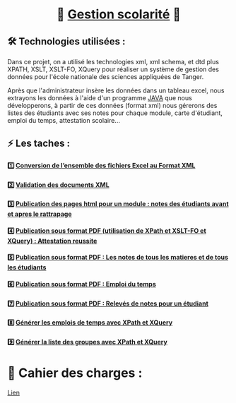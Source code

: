 <div align="center">
  <strong><h1>🏫 <a href="https://github.com/YounesseELH/Gestion-scolarite">Gestion scolarité</a> 🏫 </h1></strong>
</div>

## 🛠 Technologies utilisées : 
Dans ce projet, on a utilisé les technologies xml, xml schema, et dtd plus XPATH, XSLT, XSLT-FO, XQuery pour réaliser un système de gestion des données pour l'école nationale des sciences appliquées de Tanger.

Après que l'administrateur insère les données dans un tableau excel, nous extrayons les données à l'aide d'un programme [JAVA](https://github.com/YounesseELH/Gestion-scolarite/tree/main/Convertir%20EXCEL%20A%20XML%20AVEC%20JAVA/Programme%20JAVA%20conversion%20EXCEL-XML)  que nous développerons, à partir de ces données (format xml) nous gérerons des listes des étudiants avec ses notes pour chaque module, carte d'étudiant, emploi du temps, attestation scolaire...

## ⚡️ Les taches : 
 <div>
  <strong><h4>1️⃣ <a href="https://github.com/YounesseELH/Gestion-scolarite/tree/main/Convertir%20EXCEL%20A%20XML%20AVEC%20JAVA">Conversion de l’ensemble des fichiers Excel au Format XML</a></h4></strong>
</div>
<div>
  <strong><h4>2️⃣ <a href="https://github.com/YounesseELH/Gestion-scolarite/tree/main/XSD%20ET%20DTD">Validation des documents XML</a></h4></strong>
</div>
<div>
  <strong><h4>3️⃣ <a href="https://github.com/YounesseELH/Gestion-scolarite/tree/main/Publication%20des%20pages%20html">Publication des pages html pour un module : notes des étudiants  avant et apres le rattrapage</a></h4></strong>
</div>

<div>
  <strong><h4>4️⃣ <a href="https://github.com/YounesseELH/Gestion-scolarite/tree/main/Attestation%20reussite">Publication sous format PDF (utilisation de XPath et XSLT-FO et XQuery) : Attestation reussite</a></h4></strong>
</div>
<div>
  <strong><h4>5️⃣ <a href="https://github.com/YounesseELH/Gestion-scolarite/tree/main/Les%20notes%20de%20classe">Publication sous format PDF : Les notes de tous les matieres et de tous les étudiants</a></h4></strong>
</div>
<div>
  <strong><h4>6️⃣ <a href="https://github.com/YounesseELH/Gestion-scolarite/tree/main/Emploi%20du%20temps">Publication sous format PDF : Emploi du temps</a></h4></strong>
</div>

<div>
  <strong><h4>7️⃣ <a href="https://github.com/YounesseELH/Gestion-scolarite/tree/main/Releve%20de%20note%20pour%20etudiant">Publication sous format PDF : Relevés de notes pour un étudiant</a></h4></strong>
</div>

<div>
  <strong><h4>8️⃣ <a href="https://github.com/YounesseELH/Gestion-scolarite/tree/main/Emploi%20du%20tempss">Générer les emplois de temps avec XPath et XQuery</a></h4></strong>
</div>
<strong><h4>9️⃣ <a href="https://github.com/YounesseELH/Gestion-scolarite/tree/main/G%C3%A9n%C3%A9rer%20les%20groupes%20avec%20Query">Générer la liste des groupes avec XPath et XQuery</a></h4></strong>
</div>

# 🔗 Cahier des charges :
[Lien](https://drive.google.com/drive/folders/1OkdwVw6863msOMKMwfA93OmfSFDtYcQG?usp=sharing) 

